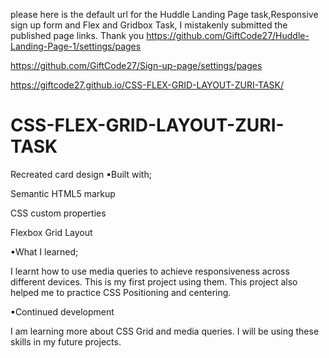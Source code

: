 please here is the default url for the Huddle Landing Page task,Responsive sign up form and Flex and Gridbox Task, I mistakenly submitted the published page links. Thank you
https://github.com/GiftCode27/Huddle-Landing-Page-1/settings/pages

https://github.com/GiftCode27/Sign-up-page/settings/pages

https://giftcode27.github.io/CSS-FLEX-GRID-LAYOUT-ZURI-TASK/

# CSS-FLEX-GRID-LAYOUT-ZURI-TASK
Recreated card design
▪Built with;

Semantic HTML5 markup

CSS custom properties

Flexbox
Grid Layout

▪What I learned;

I learnt how to use media queries to achieve responsiveness across different devices. This is my first project using them. This project also helped me to practice CSS Positioning and centering.

▪Continued development

I am learning more about CSS Grid and media queries. I will be using these skills in my future projects.
